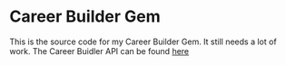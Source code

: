 # Career Builder Gem

This is the source code for my Career Builder Gem. It still needs a lot of work. The Career Buidler API can be found
[here](http://api.careerbuilder.com/)
